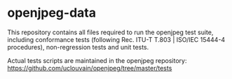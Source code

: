 # openjpeg-data
This repository contains all files required to run the openjpeg test suite, including conformance tests (following Rec. ITU-T T.803 | ISO/IEC 15444-4 procedures), non-regression tests and unit tests.

Actual tests scripts are maintained in the openjpeg repository: https://github.com/uclouvain/openjpeg/tree/master/tests
